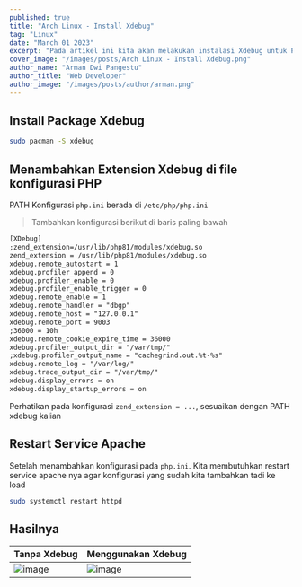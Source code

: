 ```yaml
---
published: true
title: "Arch Linux - Install Xdebug"
tag: "Linux"
date: "March 01 2023"
excerpt: "Pada artikel ini kita akan melakukan instalasi Xdebug untuk PHP dan berjalan di web server Apache"
cover_image: "/images/posts/Arch Linux - Install Xdebug.png"
author_name: "Arman Dwi Pangestu"
author_title: "Web Developer"
author_image: "/images/posts/author/arman.png"
---
```


## Install Package Xdebug

```bash
sudo pacman -S xdebug
```

## Menambahkan Extension Xdebug di file konfigurasi PHP

PATH Konfigurasi `php.ini` berada di `/etc/php/php.ini`

> Tambahkan konfigurasi berikut di baris paling bawah

```apache
[XDebug]
;zend_extension=/usr/lib/php81/modules/xdebug.so
zend_extension = /usr/lib/php81/modules/xdebug.so
xdebug.remote_autostart = 1
xdebug.profiler_append = 0
xdebug.profiler_enable = 0
xdebug.profiler_enable_trigger = 0
xdebug.remote_enable = 1
xdebug.remote_handler = "dbgp"
xdebug.remote_host = "127.0.0.1"
xdebug.remote_port = 9003
;36000 = 10h
xdebug.remote_cookie_expire_time = 36000
xdebug.profiler_output_dir = "/var/tmp/"
;xdebug.profiler_output_name = "cachegrind.out.%t-%s"
xdebug.remote_log = "/var/log/"
xdebug.trace_output_dir = "/var/tmp/"
xdebug.display_errors = on
xdebug.display_startup_errors = on
```

Perhatikan pada konfigurasi `zend_extension = ...`, sesuaikan dengan PATH xdebug kalian

## Restart Service Apache

Setelah menambahkan konfigurasi pada `php.ini`. Kita membutuhkan restart service apache nya agar konfigurasi
yang sudah kita tambahkan tadi ke load

```bash
sudo systemctl restart httpd
```

## Hasilnya

| Tanpa Xdebug                                                                                                    | Menggunakan Xdebug                                                                                              |
| --------------------------------------------------------------------------------------------------------------- | --------------------------------------------------------------------------------------------------------------- |
| ![image](https://user-images.githubusercontent.com/64394320/222043478-88cdf696-1ab7-4162-8765-c72f058d37c0.png) | ![image](https://user-images.githubusercontent.com/64394320/222043591-7f9af463-1e03-4a0b-9557-0c619add6911.png) |
